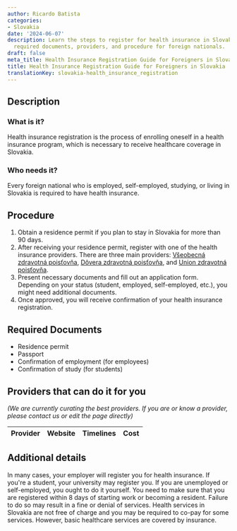 ```yaml
---
author: Ricardo Batista
categories:
- Slovakia
date: '2024-06-07'
description: Learn the steps to register for health insurance in Slovakia, including
  required documents, providers, and procedure for foreign nationals.
draft: false
meta_title: Health Insurance Registration Guide for Foreigners in Slovakia
title: Health Insurance Registration Guide for Foreigners in Slovakia
translationKey: slovakia-health_insurance_registration
---
```


## Description
### What is it?
Health insurance registration is the process of enrolling oneself in a health insurance program, which is necessary to receive healthcare coverage in Slovakia.

### Who needs it?
Every foreign national who is employed, self-employed, studying, or living in Slovakia is required to have health insurance.

## Procedure
1. Obtain a residence permit if you plan to stay in Slovakia for more than 90 days.
2. After receiving your residence permit, register with one of the health insurance providers. There are three main providers: [Všeobecná zdravotná poisťovňa](https://www.vszp.sk/), [Dôvera zdravotná poisťovňa](https://www.dovera.sk/), and [Union zdravotná poisťovňa](https://www.unionzp.sk/).
3. Present necessary documents and fill out an application form. Depending on your status (student, employed, self-employed, etc.), you might need additional documents.
4. Once approved, you will receive confirmation of your health insurance registration.

## Required Documents
- Residence permit
- Passport
- Confirmation of employment (for employees)
- Confirmation of study (for students)

## Providers that can do it for you

_(We are currently curating the best providers. If you are or know a provider, please contact us or edit the page directly)_

| Provider        |     Website     |     Timelines    |       Cost      |
| --------------- | --------------- |  :-------------: | :-------------: |

## Additional details
In many cases, your employer will register you for health insurance. If you're a student, your university may register you. If you are unemployed or self-employed, you ought to do it yourself. You need to make sure that you are registered within 8 days of starting work or becoming a resident. Failure to do so may result in a fine or denial of services.
Health services in Slovakia are not free of charge and you may be required to co-pay for some services. However, basic healthcare services are covered by insurance.